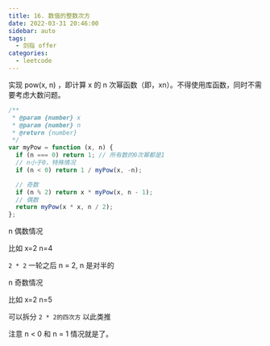 ```yaml
---
title: 16. 数值的整数次方
date: 2022-03-31 20:46:00
sidebar: auto
tags:
  - 剑指 offer
categories:
  - leetcode
---
```


实现 pow(x, n) ，即计算 x 的 n 次幂函数（即，xn）。不得使用库函数，同时不需要考虑大数问题。

```js
/**
 * @param {number} x
 * @param {number} n
 * @return {number}
 */
var myPow = function (x, n) {
  if (n === 0) return 1; // 所有数的0次幂都是1
  // n小于0，特殊情况
  if (n < 0) return 1 / myPow(x, -n);

  // 奇数
  if (n % 2) return x * myPow(x, n - 1);
  // 偶数
  return myPow(x * x, n / 2);
};
```

n 偶数情况

比如 x=2 n=4

`2 * 2` 一轮之后 n = 2, n 是对半的

n 奇数情况

比如 x=2 n=5

可以拆分 `2 * 2的四次方` 以此类推

注意 n < 0 和 n = 1 情况就是了。
